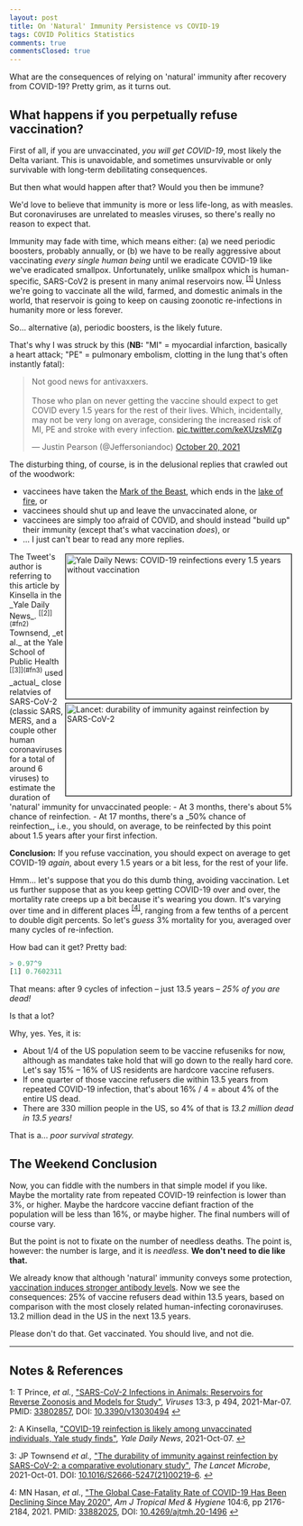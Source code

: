 ```yaml
---
layout: post
title: On 'Natural' Immunity Persistence vs COVID-19
tags: COVID Politics Statistics
comments: true
commentsClosed: true
---
```


What are the consequences of relying on 'natural' immunity after recovery from COVID-19?
Pretty grim, as it turns out.  


## What happens if you perpetually refuse vaccination?  

First of all, if you are unvaccinated, _you will get COVID-19_, most likely the Delta
variant.  This is unavoidable, and sometimes unsurvivable or only survivable with long-term
debilitating consequences.  

But then what would happen after that?  Would you then be immune?  

We'd love to believe that immunity is more or less life-long, as with measles.  But
coronaviruses are unrelated to measles viruses, so there's really no reason to expect
that.  

Immunity may fade with time, which means either: (a) we need periodic boosters, probably
annually, or (b) we have to be really aggressive about vaccinating _every single human
being_ until we eradicate COVID-19 like we've eradicated smallpox.  Unfortunately, unlike
smallpox which is human-specific, SARS-CoV2 is present in many animal reservoirs 
now. <sup id="fn1a">[[1]](#fn1)</sup> Unless we're going to vaccinate all the wild,
farmed, and domestic animals in the world, that reservoir is going to keep on causing
zoonotic re-infections in humanity more or less forever.  

So&hellip; alternative (a), periodic boosters, is the likely future.  

That's why I was struck by this (__NB:__ "MI" = myocardial infarction, basically a heart attack;
"PE" = pulmonary embolism, clotting in the lung that's often instantly fatal):  

<blockquote class="twitter-tweet">
  <p lang="en" dir="ltr">
	Not good news for antivaxxers. <br><br>Those who plan on never getting the vaccine
	should expect to get COVID every 1.5 years for the rest of their lives. Which,
	incidentally, may not be very long on average, considering the increased risk of MI, PE
	and stroke with every infection. <a href="https://t.co/keXUzsMlZg">pic.twitter.com/keXUzsMlZg</a>
  </p>&mdash; Justin Pearson (@Jeffersoniandoc) <a href="https://twitter.com/Jeffersoniandoc/status/1450936440548827136?ref_src=twsrc%5Etfw">October 20, 2021</a>
</blockquote>
<script async src="https://platform.twitter.com/widgets.js"></script>

The disturbing thing, of course, is in the delusional replies that crawled out of the woodwork:  
- vaccinees have taken the [Mark of the Beast](https://en.wikipedia.org/wiki/Number_of_the_beast),
  which ends in the [lake of fire](https://en.wikipedia.org/wiki/Lake_of_fire#Book_of_Revelation),
  or  
- vaccinees should shut up and leave the unvaccinated alone, or  
- vaccinees are simply too afraid of COVID, and should instead "build up" their immunity
  (except that's what vaccination _does_), or  
- &hellip; I just can't bear to read any more replies.  

<img src="{{ site.baseurl }}/images/2021-10-24-natural-immunity-persistence-yale.jpg" width="400" height="257" alt="Yale Daily News: COVID-19 reinfections every 1.5 years without vaccination" title="Yale Daily News: COVID-19 reinfections every 1.5 years without vaccination" style="float: right; margin: 3px 3px 3px 3px; border: 1px solid #000000;">
<img src="{{ site.baseurl }}/images/2021-10-24-natural-immunity-persistence-lancet.jpg" width="400" height="164" alt="Lancet: durability of immunity against reinfection by SARS-CoV-2" title="Lancet: durability of immunity against reinfection by SARS-CoV-2" style="float: right; margin: 3px 3px 3px 3px; border: 1px solid #000000;">
The Tweet's author is referring to this article by Kinsella in the _Yale Daily News_. <sup id="fn2a">[[2]](#fn2)</sup> Townsend, _et al._ at the Yale School of Public Health <sup id="fn3a">[[3]](#fn3)</sup> used _actual_ close relatvies of SARS-CoV-2 (classic SARS, MERS, and a couple other human coronaviruses for a total of around 6 viruses) to estimate the duration of 'natural' immunity for unvaccinated people:  
- At 3 months, there's about 5% chance of reinfection.  
- At 17 months, there's a _50% chance of reinfection_, i.e., you should, on average, to be
  reinfected by this point about 1.5 years after your first infection.  

__Conclusion:__ If you refuse vaccination, you should expect on average to get COVID-19
_again_, about every 1.5 years or a bit less, for the rest of your life.  

Hmm&hellip; let's suppose that you do this dumb thing, avoiding vaccination.  Let us further
suppose that as you keep getting COVID-19 over and over, the mortality rate creeps
up a bit because it's wearing you down.  It's varying over time and in different places
<sup id="fn4a">[[4]](#fn4)</sup>, ranging from a few tenths of a percent to double digit
percents.  So let's _guess_ 3% mortality for you, averaged over many cycles of re-infection.  

How bad can it get?  Pretty bad:  

```R
> 0.97^9
[1] 0.7602311
```

That means: after 9 cycles of infection &ndash; just 13.5 years &ndash; _25% of you are dead!_  

Is that a lot?  

Why, yes.  Yes, it is:  
- About 1/4 of the US population seem to be vaccine refuseniks for now, although as mandates
  take hold that will go down to the really hard core.  Let's say 15% &ndash; 16% of US
  residents are hardcore vaccine refusers.  
- If one quarter of those vaccine refusers die within 13.5 years from repeated COVID-19
  infection, that's about 16% / 4 = about 4% of the entire US dead.  
- There are 330 million people in the US, so 4% of that is _13.2 million dead in 13.5 years!_  

That is a&hellip; _poor survival strategy._  


## The Weekend Conclusion  

Now, you can fiddle with the numbers in that simple model if you like.  Maybe the
mortality rate from repeated COVID-19 reinfection is lower than 3%, or higher.  Maybe the
hardcore vaccine defiant fraction of the population will be less than 16%, or maybe
higher.  The final numbers will of course vary.  

But the point is not to fixate on the number of needless deaths.  The point is, however:
the number is large, and it is _needless._  __We don't need to die like that.__  

We already know that although 'natural' immunity conveys some protection,
[vaccination induces stronger antibody levels](https://www.someweekendreading.blog/vax-better/).
Now we see the consequences: 25% of vaccine refusers dead within 13.5 years, based on
comparison with the most closely related human-infecting coronaviruses.  13.2 million dead
in the US in the next 13.5 years.  

Please don't do that.  Get vaccinated.  You should live, and not die.  

---

## Notes &amp; References  

<!--
<sup id="fn1a">[[1]](#fn1)</sup>

<a id="fn1">1</a>: ***, ["***"](***), *** [↩](#fn1a)  

<img src="{{ site.baseurl }}/images/***" width="400" height="***" alt="***" title="***" style="float: right; margin: 3px 3px 3px 3px; border: 1px solid #000000;">

<iframe width="400" height="224" src="***" allow="accelerometer; encrypted-media; gyroscope; picture-in-picture" allowfullscreen style="float: right; margin: 3px 3px 3px 3px; border: 1px solid #000000;"></iframe>
-->

<a id="fn1">1</a>: T Prince, _et al._, ["SARS-CoV-2 Infections in Animals: Reservoirs for Reverse Zoonosis and Models for Study"](https://www.ncbi.nlm.nih.gov/pmc/articles/PMC8002747/), _Viruses_ 13:3, p 494, 2021-Mar-07. PMID: [33802857](https://pubmed.ncbi.nlm.nih.gov/33802857/), DOI: [10.3390/v13030494](https://dx.doi.org/10.3390/v13030494) [↩](#fn1a)  

<a id="fn2">2</a>: A Kinsella, ["COVID-19 reinfection is likely among unvaccinated individuals, Yale study finds"](https://yaledailynews.com/blog/2021/10/07/covid-19-reinfection-is-likely-among-unvaccinated-individuals-yale-study-finds/), _Yale Daily News_, 2021-Oct-07. [↩](#fn2a)  

<a id="fn3">3</a>: JP Townsend _et al.,_ ["The durability of immunity against reinfection by SARS-CoV-2: a comparative evolutionary study"](https://www.thelancet.com/journals/lanmic/article/PIIS2666-5247(21)00219-6/fulltext), _The Lancet Microbe_, 2021-Oct-01.  DOI: [10.1016/S2666-5247(21)00219-6](https://doi.org/10.1016/S2666-5247(21)00219-6). [↩](#fn3a)  

<a id="fn4">4</a>: MN Hasan, _et al._, ["The Global Case-Fatality Rate of COVID-19 Has Been Declining Since May 2020"](https://www.ncbi.nlm.nih.gov/pmc/articles/PMC8176487/), _Am J Tropical Med &amp; Hygiene_ 104:6, pp 2176-2184, 2021.  PMID: [33882025](https://pubmed.ncbi.nlm.nih.gov/33882025/), DOI: [10.4269/ajtmh.20-1496](https://dx.doi.org/10.4269/ajtmh.20-1496) [↩](#fn4a)  

